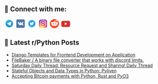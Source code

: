## 🔎 Connect with me:
[<img src="https://github.com/bullbesh/bullbesh/blob/main/images/Telegram.png" width="32" height="32" />](https://t.me/bullbesh)
[<img src="https://github.com/bullbesh/bullbesh/blob/main/images/VK.png" width="32" height="32" />](https://vk.com/bullbesh)
[<img src="https://github.com/bullbesh/bullbesh/blob/main/images/Twitter.png" width="32" height="32" />](https://twitter.com/bullbesh1)
[<img src="https://github.com/bullbesh/bullbesh/blob/main/images/Instagram.png" width="32" height="32" />](https://www.instagram.com/bullbesh)
[<img src="https://github.com/bullbesh/bullbesh/blob/main/images/Reddit.png" width="32" height="32" />](https://www.reddit.com/user/bullbesh)
[<img src="https://github.com/bullbesh/bullbesh/blob/main/images/YouTube.png" width="32" height="32" />](https://www.youtube.com/channel/UCtfjRs6uzgq5mfm8S06WTcg)

## 📕 Latest r/Python Posts
<!-- BLOG-POST-LIST:START -->
- [Django Templates for Frontend Development on Application](https://www.reddit.com/r/Python/comments/1e7n3c2/django_templates_for_frontend_development_on/)
- [FileBaker / A binary file converter that works with discord limits.](https://www.reddit.com/r/Python/comments/1e7lxhk/filebaker_a_binary_file_converter_that_works_with/)
- [Saturday Daily Thread: Resource Request and Sharing! Daily Thread](https://www.reddit.com/r/Python/comments/1e7ibci/saturday_daily_thread_resource_request_and/)
- [Stateful Objects and Data Types in Python: Pyliven](https://www.reddit.com/r/Python/comments/1e7dg1h/stateful_objects_and_data_types_in_python_pyliven/)
- [Accepting Bitcoin payments with Python, Rust and PyO3](https://www.reddit.com/r/Python/comments/1e7cadv/accepting_bitcoin_payments_with_python_rust_and/)
<!-- BLOG-POST-LIST:END -->
